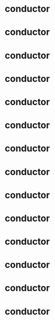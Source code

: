 
##
#
# conductor
# conductor
# conductor
# conductor
# conductor
# conductor
# conductor
# conductor
# conductor
# conductor
# conductor
# conductor
# conductor
# conductor
